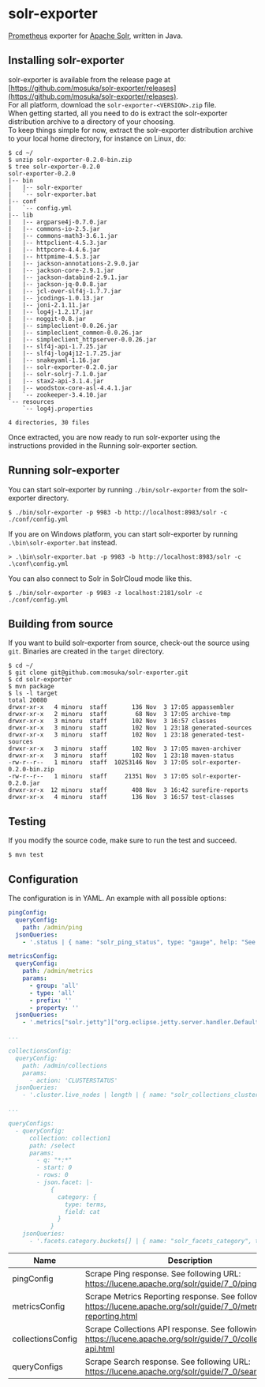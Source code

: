 # solr-exporter

[Prometheus](https://prometheus.io) exporter for [Apache Solr](http://lucene.apache.org/solr/), written in Java.


## Installing solr-exporter

solr-exporter is available from the release page at [https://github.com/mosuka/solr-exporter/releases](https://github.com/mosuka/solr-exporter/releases).  
For all platform, download the `solr-exporter-<VERSION>.zip` file.  
When getting started, all you need to do is extract the solr-exporter distribution archive to a directory of your choosing.  
To keep things simple for now, extract the solr-exporter distribution archive to your local home directory, for instance on Linux, do:

```text
$ cd ~/
$ unzip solr-exporter-0.2.0-bin.zip
$ tree solr-exporter-0.2.0 
solr-exporter-0.2.0
|-- bin
|   |-- solr-exporter
|   `-- solr-exporter.bat
|-- conf
|   `-- config.yml
|-- lib
|   |-- argparse4j-0.7.0.jar
|   |-- commons-io-2.5.jar
|   |-- commons-math3-3.6.1.jar
|   |-- httpclient-4.5.3.jar
|   |-- httpcore-4.4.6.jar
|   |-- httpmime-4.5.3.jar
|   |-- jackson-annotations-2.9.0.jar
|   |-- jackson-core-2.9.1.jar
|   |-- jackson-databind-2.9.1.jar
|   |-- jackson-jq-0.0.8.jar
|   |-- jcl-over-slf4j-1.7.7.jar
|   |-- jcodings-1.0.13.jar
|   |-- joni-2.1.11.jar
|   |-- log4j-1.2.17.jar
|   |-- noggit-0.8.jar
|   |-- simpleclient-0.0.26.jar
|   |-- simpleclient_common-0.0.26.jar
|   |-- simpleclient_httpserver-0.0.26.jar
|   |-- slf4j-api-1.7.25.jar
|   |-- slf4j-log4j12-1.7.25.jar
|   |-- snakeyaml-1.16.jar
|   |-- solr-exporter-0.2.0.jar
|   |-- solr-solrj-7.1.0.jar
|   |-- stax2-api-3.1.4.jar
|   |-- woodstox-core-asl-4.4.1.jar
|   `-- zookeeper-3.4.10.jar
`-- resources
    `-- log4j.properties

4 directories, 30 files
```

Once extracted, you are now ready to run solr-exporter using the instructions provided in the Running solr-exporter section.

## Running solr-exporter

You can start solr-exporter by running `./bin/solr-exporter` from the solr-exporter directory.

```text
$ ./bin/solr-exporter -p 9983 -b http://localhost:8983/solr -c ./conf/config.yml
```

If you are on Windows platform, you can start solr-exporter by running `.\bin\solr-exporter.bat` instead.

```text
> .\bin\solr-exporter.bat -p 9983 -b http://localhost:8983/solr -c .\conf\config.yml
```

You can also connect to Solr in SolrCloud mode like this.

```text
$ ./bin/solr-exporter -p 9983 -z localhost:2181/solr -c ./conf/config.yml
```

## Building from source

If you want to build solr-exporter from source, check-out the source using `git`.
Binaries are created in the `target` directory.

```text
$ cd ~/
$ git clone git@github.com:mosuka/solr-exporter.git
$ cd solr-exporter
$ mvn package
$ ls -l target
total 20080
drwxr-xr-x   4 minoru  staff       136 Nov  3 17:05 appassembler
drwxr-xr-x   2 minoru  staff        68 Nov  3 17:05 archive-tmp
drwxr-xr-x   3 minoru  staff       102 Nov  3 16:57 classes
drwxr-xr-x   3 minoru  staff       102 Nov  1 23:18 generated-sources
drwxr-xr-x   3 minoru  staff       102 Nov  1 23:18 generated-test-sources
drwxr-xr-x   3 minoru  staff       102 Nov  3 17:05 maven-archiver
drwxr-xr-x   3 minoru  staff       102 Nov  1 23:18 maven-status
-rw-r--r--   1 minoru  staff  10253146 Nov  3 17:05 solr-exporter-0.2.0-bin.zip
-rw-r--r--   1 minoru  staff     21351 Nov  3 17:05 solr-exporter-0.2.0.jar
drwxr-xr-x  12 minoru  staff       408 Nov  3 16:42 surefire-reports
drwxr-xr-x   4 minoru  staff       136 Nov  3 16:57 test-classes
```


## Testing

If you modify the source code, make sure to run the test and succeed.

```text
$ mvn test
```


## Configuration

The configuration is in YAML. An example with all possible options:

```yaml
pingConfig:
  queryConfig:
    path: /admin/ping
  jsonQueries:
    - '.status | { name: "solr_ping_status", type: "gauge", help: "See following URL: http://lucene.apache.org/solr/guide/7_0/ping.html", label_names: [], label_values: [], value: (if . == "OK" then 1.0 else 0.0 end) }'

metricsConfig:
  queryConfig:
    path: /admin/metrics
    params:
      - group: 'all'
      - type: 'all'
      - prefix: ''
      - property: ''
  jsonQueries:
    - '.metrics["solr.jetty"]["org.eclipse.jetty.server.handler.DefaultHandler.1xx-responses"] | { name: "solr_metrics_jetty_response_count",     type: "gauge", help: "See following URL: https://lucene.apache.org/solr/guide/7_0/metrics-reporting.html", label_names: ["status"], label_values: ["1xx"], value: .count }'

...

collectionsConfig:
  queryConfig:
    path: /admin/collections
    params:
      - action: 'CLUSTERSTATUS'
  jsonQueries:
    - '.cluster.live_nodes | length | { name: "solr_collections_cluster_status_live_nodes", type: "gauge", help: "See following URL: http://lucene.apache.org/solr/guide/7_0/collections-api.html#clusterstatus", label_names: [], label_values: [], value: . }'

...

queryConfigs:
  - queryConfig:
      collection: collection1
      path: /select
      params:
        - q: "*:*"
        - start: 0
        - rows: 0
        - json.facet: |-
            {
              category: {
                type: terms,
                field: cat
              }
            }
    jsonQueries:
      - '.facets.category.buckets[] | { name: "solr_facets_category", type: "gauge", help: "Category facets", label_names: ["collection", "term"], label_values: ["collection1", .val], value: .count }'

```


| Name | Description |
| --- | --- |
| pingConfig | Scrape Ping response. See following URL: https://lucene.apache.org/solr/guide/7_0/ping.html |
| metricsConfig | Scrape Metrics Reporting response. See following URL: https://lucene.apache.org/solr/guide/7_0/metrics-reporting.html |
| collectionsConfig | Scrape Collections API response. See following URL: https://lucene.apache.org/solr/guide/7_0/collections-api.html |
| queryConfigs | Scrape Search response. See following URL: https://lucene.apache.org/solr/guide/7_0/searching.html |
